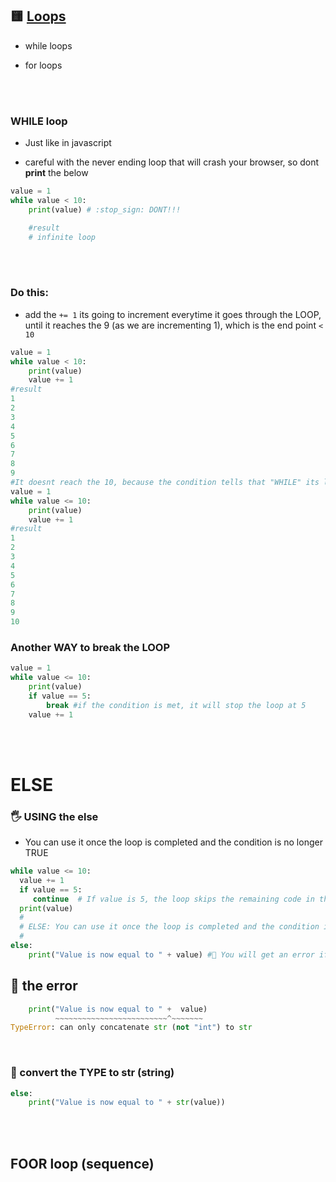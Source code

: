 ## 🟨 [Loops](https://youtu.be/23vCap6iYSs?feature=shared&t=36)

- while loops

- for loops

<br>
<br>

### WHILE loop

- Just like in javascript

- careful with the never ending loop that will crash your browser, so dont **print** the below

```python
value = 1
while value < 10:
    print(value) # :stop_sign: DONT!!!

    #result
    # infinite loop
```

<br>
<br>

### Do this:

- add the `+= 1` its going to increment everytime it goes through the LOOP, until it reaches the 9 (as we are incrementing 1), which is the end point `< 10`

```python
value = 1
while value < 10:
    print(value)
    value += 1
#result
1
2
3
4
5
6
7
8
9
#It doesnt reach the 10, because the condition tells that "WHILE" its less than 10. if you want to show the 10, you can change the condition from < 10 to <= 10 (less or equal to 10)
value = 1
while value <= 10:
    print(value)
    value += 1
#result
1
2
3
4
5
6
7
8
9
10
```

### Another WAY to break the LOOP

```python
value = 1
while value <= 10:
    print(value)
    if value == 5:
        break #if the condition is met, it will stop the loop at 5
    value += 1
```

<br>
<br>

# ELSE

### 🖐️ USING the else

- You can use it once the loop is completed and the condition is no longer TRUE

```python
while value <= 10:
  value += 1
  if value == 5:
     continue  # If value is 5, the loop skips the remaining code in this iteration and continues to the next iteration
  print(value)
  #
  # ELSE: You can use it once the loop is completed and the condition is no longer TRUE
  #
else:
    print("Value is now equal to " + value) #🧧 You will get an error if you try to print this, so convert the TYPE

```

## 🔴 the error

```python
    print("Value is now equal to " +  value)
          ~~~~~~~~~~~~~~~~~~~~~~~~~^~~~~~~~
TypeError: can only concatenate str (not "int") to str
```

<br>

### 🌈 convert the TYPE to str (string)

```python
else:
    print("Value is now equal to " + str(value))
```

<br>
<br>

## FOOR loop (sequence)
